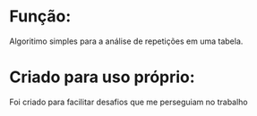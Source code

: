 
# Função:
Algoritimo simples para a análise de repetições em uma tabela.
# Criado para uso próprio:
Foi criado para facilitar desafios que me perseguiam no trabalho
